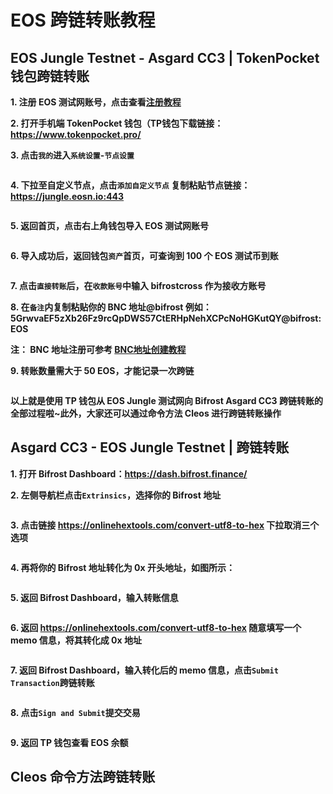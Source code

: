 # EOS 跨链转账教程

## EOS Jungle Testnet - Asgard CC3 | TokenPocket 钱包跨链转账

**1. 注册 EOS 测试网账号，点击查看[注册教程](https://wiki.bifrost.finance/zh/help/eos-testnet-account-register.html)**

**2. 打开手机端 TokenPocket 钱包（TP钱包下载链接：<https://www.tokenpocket.pro/>**

**3. 点击`我的`进入`系统设置`-`节点设置`**

<img :src="$withBase('/zh/tp-cross-transfer/tp-eos-crosschain-transfer-01.png')" alt="" width="30%" />

**4. 下拉至自定义节点，点击`添加自定义节点` 复制粘贴节点链接：https://jungle.eosn.io:443**

<img :src="$withBase('/zh/tp-cross-transfer/tp-eos-crosschain-transfer-02.png')" alt="" width="30%" />

**5. 返回首页，点击右上角钱包导入 EOS 测试网账号**

<img :src="$withBase('/zh/tp-cross-transfer/tp-eos-crosschain-transfer-03.png')" alt="" width="30%" />

**6. 导入成功后，返回钱包`资产`首页，可查询到 100 个 EOS 测试币到账**

<img :src="$withBase('/zh/tp-cross-transfer/tp-eos-crosschain-transfer-04.png')" alt="" width="30%" />

**7. 点击`直接转账`后，在`收款账号`中输入 bifrostcross 作为接收方账号**

**8. 在`备注`内复制粘贴你的 BNC 地址@bifrost 例如：5GrwvaEF5zXb26Fz9rcQpDWS57CtERHpNehXCPcNoHGKutQY@bifrost:EOS**

**注： BNC 地址注册可参考 [BNC地址创建教程](https://wiki.bifrost.finance/zh/help/bnc-wallet-register-tutorials.html)**

**9. 转账数量需大于 50 EOS，才能记录一次跨链**

<img :src="$withBase('/zh/tp-cross-transfer/tp-eos-crosschain-transfer-05.png')" alt="" width="30%" />

**以上就是使用 TP 钱包从 EOS Jungle 测试网向 Bifrost Asgard CC3 跨链转账的全部过程啦~此外，大家还可以通过命令方法 Cleos 进行跨链转账操作**

## Asgard CC3 - EOS Jungle Testnet | 跨链转账

**1. 打开 Bifrost Dashboard：<https://dash.bifrost.finance/>**

**2. 左侧导航栏点击`Extrinsics`，选择你的 Bifrost 地址**

<img :src="$withBase('/zh/eos-crosschain-transfer/eos-crosschain-transfer-01.png')" alt="" />

**3. 点击链接 <https://onlinehextools.com/convert-utf8-to-hex> 下拉取消三个选项**

<img :src="$withBase('/zh/eos-crosschain-transfer/eos-crosschain-transfer-03.png')" alt="" />

**4. 再将你的 Bifrost 地址转化为 0x 开头地址，如图所示：**

<img :src="$withBase('/zh/eos-crosschain-transfer/eos-crosschain-transfer-02.png')" alt="" />

**5. 返回 Bifrost Dashboard，输入转账信息**

<img :src="$withBase('/zh/eos-crosschain-transfer/eos-crosschain-transfer-04.png')" alt="" />

**6. 返回 <https://onlinehextools.com/convert-utf8-to-hex> 随意填写一个 memo 信息，将其转化成 0x 地址**

<img :src="$withBase('/zh/eos-crosschain-transfer/eos-crosschain-transfer-05.png')" alt="" />

**7. 返回 Bifrost Dashboard，输入转化后的 memo 信息，点击`Submit Transaction`跨链转账**

<img :src="$withBase('/zh/eos-crosschain-transfer/eos-crosschain-transfer-06.png')" alt="" />

**8. 点击`Sign and Submit`提交交易**

<img :src="$withBase('/zh/eos-crosschain-transfer/eos-crosschain-transfer-07.png')" alt="" />

**9. 返回 TP 钱包查看 EOS 余额**

## Cleos 命令方法跨链转账